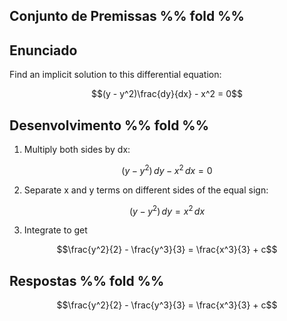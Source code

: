 ## Conjunto de Premissas %% fold %%

## Enunciado
Find an implicit solution to this differential equation:

$$(y - y^2)\frac{dy}{dx} - x^2 = 0$$

## Desenvolvimento %% fold %%
1. Multiply both sides by dx:

$$(y - y^2)\,dy - x^2\,dx = 0$$

2. Separate x and y terms on different sides of the equal sign:

$$(y - y^2)\,dy = x^2\,dx$$

3. Integrate to get

$$\frac{y^2}{2} - \frac{y^3}{3} = \frac{x^3}{3} + c$$

## Respostas %% fold %%
$$\frac{y^2}{2} - \frac{y^3}{3} = \frac{x^3}{3} + c$$